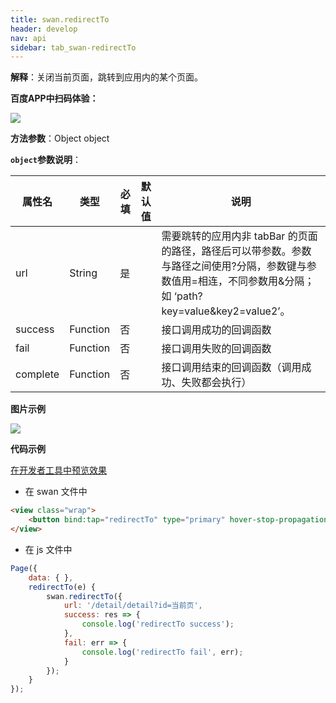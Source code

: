 ```yaml
---
title: swan.redirectTo
header: develop
nav: api
sidebar: tab_swan-redirectTo
---
```

 
 
**解释**：关闭当前页面，跳转到应用内的某个页面。

**百度APP中扫码体验：**

<img src="https://b.bdstatic.com/miniapp/assets/images/doc_demo/pages_navigateTo.png"  class="demo-qrcode-image" />

**方法参数**：Object object

**`object`参数说明**：

|属性名 |类型  |必填 | 默认值 |说明|
|---- | ---- | ---- | ----|----|
|url |String | 是  | | 需要跳转的应用内非 tabBar 的页面的路径，路径后可以带参数。参数与路径之间使用?分隔，参数键与参数值用=相连，不同参数用&分隔；如 ‘path?key=value&key2=value2’。|
|success| Function |   否  | |  接口调用成功的回调函数|
|fail   | Function |   否  | |  接口调用失败的回调函数|
|complete  |  Function  |  否 | |   接口调用结束的回调函数（调用成功、失败都会执行）|


**图片示例**

<div class="m-doc-custom-examples">
    <div class="m-doc-custom-examples-correct">
        <img src="https://b.bdstatic.com/miniapp/image/redirectTo.gif">
    </div>
    <div class="m-doc-custom-examples-correct">
        <img src=" ">
    </div>
    <div class="m-doc-custom-examples-correct">
        <img src=" ">
    </div>     
</div>

**代码示例**

<a href="swanide://fragment/441e13e266a3072d50cfe2e1b896f9451574139717336" title="在开发者工具中预览效果" target="_self">在开发者工具中预览效果</a>

* 在 swan 文件中

```html
<view class="wrap">
    <button bind:tap="redirectTo" type="primary" hover-stop-propagation="true">在当前页面打开</button>
</view>
```

* 在 js 文件中

```js
Page({
    data: { },
    redirectTo(e) {
        swan.redirectTo({
            url: '/detail/detail?id=当前页',
            success: res => {
                console.log('redirectTo success');
            },
            fail: err => {
                console.log('redirectTo fail', err);
            }
        });
    }
});
```


